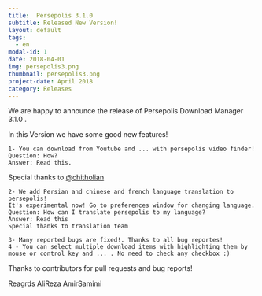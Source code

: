 ```yaml
---
title:  Persepolis 3.1.0
subtitle: Released New Version!
layout: default
tags:
  - en
modal-id: 1
date: 2018-04-01
img: persepolis3.png
thumbnail: persepolis3.png
project-date: April 2018
category: Releases
---
```


We are happy to announce the release of Persepolis Download Manager 3.1.0 .

In this Version we have some good new features!

    1- You can download from Youtube and ... with persepolis video finder!
    Question: How?
    Answer: Read this.

Special thanks to [@chitholian](https://github.com)

    2- We add Persian and chinese and french language translation to persepolis!
    It's experimental now! Go to preferences window for changing language.
    Question: How can I translate persepolis to my language?
    Answer: Read this
    Special thanks to translation team

    3- Many reported bugs are fixed!. Thanks to all bug reportes!
    4 - You can select multiple download items with highlighting them by mouse or control key and ... . No need to check any checkbox :)

Thanks to contributors for pull requests and bug reports!

Reagrds
AliReza AmirSamimi


